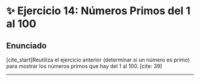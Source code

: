 # ✨ Ejercicio 14: Números Primos del 1 al 100

## Enunciado

[cite_start]Reutiliza el ejercicio anterior (determinar si un número es primo) para mostrar los números primos que hay del 1 al 100. [cite: 39]

---